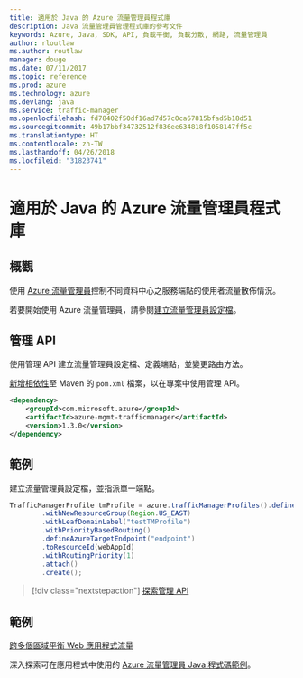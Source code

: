 ```yaml
---
title: 適用於 Java 的 Azure 流量管理員程式庫
description: Java 流量管理員管理程式庫的參考文件
keywords: Azure, Java, SDK, API, 負載平衡, 負載分散, 網路, 流量管理員
author: rloutlaw
ms.author: routlaw
manager: douge
ms.date: 07/11/2017
ms.topic: reference
ms.prod: azure
ms.technology: azure
ms.devlang: java
ms.service: traffic-manager
ms.openlocfilehash: fd78402f50df16ad7d57c0ca67815bfad5b18d51
ms.sourcegitcommit: 49b17bbf34732512f836ee634818f1058147ff5c
ms.translationtype: HT
ms.contentlocale: zh-TW
ms.lasthandoff: 04/26/2018
ms.locfileid: "31823741"
---
```

# <a name="azure-traffic-manager-libraries-for-java"></a>適用於 Java 的 Azure 流量管理員程式庫

## <a name="overview"></a>概觀

使用 [Azure 流量管理員](/azure/traffic-manager/traffic-manager-overview)控制不同資料中心之服務端點的使用者流量散佈情況。

若要開始使用 Azure 流量管理員，請參閱[建立流量管理員設定檔](/azure/traffic-manager/traffic-manager-create-profile)。

## <a name="management-api"></a>管理 API

使用管理 API 建立流量管理員設定檔、定義端點，並變更路由方法。 

[新增相依性](https://maven.apache.org/guides/getting-started/index.html#How_do_I_use_external_dependencies)至 Maven 的 `pom.xml` 檔案，以在專案中使用管理 API。  

```XML
<dependency>
    <groupId>com.microsoft.azure</groupId>
    <artifactId>azure-mgmt-trafficmanager</artifactId>
    <version>1.3.0</version>
</dependency>
```   

## <a name="example"></a>範例

建立流量管理員設定檔，並指派單一端點。

```java
TrafficManagerProfile tmProfile = azure.trafficManagerProfiles().define("testTMProfile")
        .withNewResourceGroup(Region.US_EAST)
        .withLeafDomainLabel("testTMProfile")
        .withPriorityBasedRouting()
        .defineAzureTargetEndpoint("endpoint")
        .toResourceId(webAppId)
        .withRoutingPriority(1)
        .attach()
        .create();
```

> [!div class="nextstepaction"]
> [探索管理 API](/java/api/overview/azure/trafficmanager/management)

## <a name="samples"></a>範例

[跨多個區域平衡 Web 應用程式流量](https://github.com/Azure-Samples/traffic-manager-java-manage-profiles)

深入探索可在應用程式中使用的 [Azure 流量管理員 Java 程式碼範例](https://azure.microsoft.com/resources/samples/?platform=java&term=traffic)。
